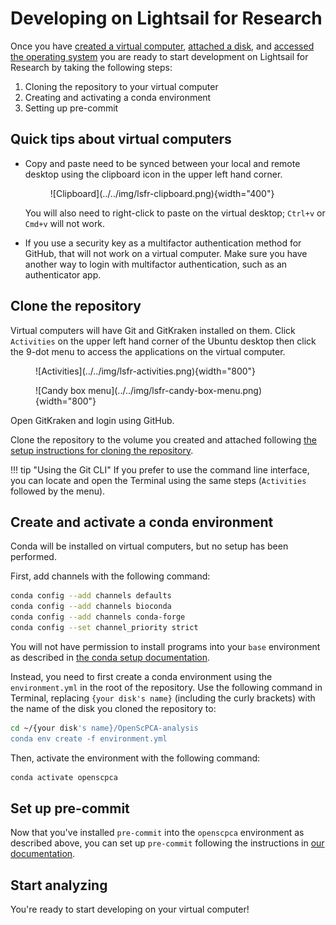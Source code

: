 # Developing on Lightsail for Research

Once you have [created a virtual computer](creating-vcs.md), [attached a disk](working-with-volumes.md), and [accessed the operating system](creating-vcs.md#how-to-access-a-virtual-computer) you are ready to start development on Lightsail for Research by taking the following steps:

1. Cloning the repository to your virtual computer
2. Creating and activating a conda environment
3. Setting up pre-commit

## Quick tips about virtual computers

- Copy and paste need to be synced between your local and remote desktop using the clipboard icon in the upper left hand corner.

    <figure markdown="span">
        ![Clipboard](../../img/lsfr-clipboard.png){width="400"}
    </figure>

    You will also need to right-click to paste on the virtual desktop; `Ctrl+v` or `Cmd+v` will not work.

- If you use a security key as a multifactor authentication method for GitHub, that will not work on a virtual computer.
Make sure you have another way to login with multifactor authentication, such as an authenticator app.

## Clone the repository

Virtual computers will have Git and GitKraken installed on them.
Click `Activities` on the upper left hand corner of the Ubuntu desktop then click the 9-dot menu to access the applications on the virtual computer.

<figure markdown="span">
    ![Activities](../../img/lsfr-activities.png){width="800"}
</figure>

<figure markdown="span">
    ![Candy box menu](../../img/lsfr-candy-box-menu.png){width="800"}
</figure>

Open GitKraken and login using GitHub.

Clone the repository to the volume you created and attached following [the setup instructions for cloning the repository](../../technical-setup/clone-the-repo.md#clone-your-forked-repository).

!!! tip "Using the Git CLI"
    If you prefer to use the command line interface, you can locate and open the Terminal using the same steps (`Activities` followed by the menu).

## Create and activate a conda environment

Conda will be installed on virtual computers, but no setup has been performed.

First, add channels with the following command:

```sh
conda config --add channels defaults
conda config --add channels bioconda
conda config --add channels conda-forge
conda config --set channel_priority strict
```

You will not have permission to install programs into your `base` environment as described in [the conda setup documentation](../../technical-setup/environment-setup/setup-conda.md).

Instead, you need to first create a conda environment using the `environment.yml` in the root of the repository.
Use the following command in Terminal, replacing `{your disk's name}` (including the curly brackets) with the name of the disk you cloned the repository to:

```sh
cd ~/{your disk's name}/OpenScPCA-analysis
conda env create -f environment.yml
```

Then, activate the environment with the following command:

```sh
conda activate openscpca
```

## Set up pre-commit

Now that you've installed `pre-commit` into the `openscpca` environment as described above, you can set up `pre-commit` following the instructions in [our documentation](../../technical-setup/environment-setup/setup-precommit.md#set-up-pre-commit).

## Start analyzing

You're ready to start developing on your virtual computer!
